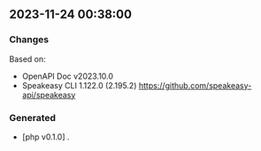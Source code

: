 

## 2023-11-24 00:38:00
### Changes
Based on:
- OpenAPI Doc v2023.10.0 
- Speakeasy CLI 1.122.0 (2.195.2) https://github.com/speakeasy-api/speakeasy
### Generated
- [php v0.1.0] .